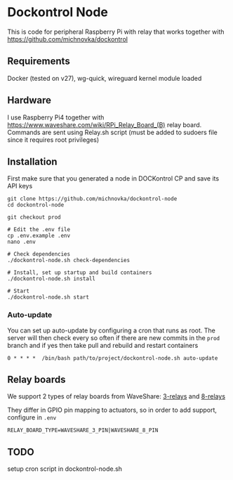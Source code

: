 # Dockontrol Node

This is code for peripheral Raspberry Pi with relay that works together with https://github.com/michnovka/dockontrol

## Requirements

Docker (tested on v27), wg-quick, wireguard kernel module loaded

## Hardware

I use Raspberry Pi4 together with https://www.waveshare.com/wiki/RPi_Relay_Board_(B) relay board. Commands are sent using Relay.sh script (must be added to sudoers file since it requires root privileges)

## Installation

First make sure that you generated a node in DOCKontrol CP and save its API keys

```
git clone https://github.com/michnovka/dockontrol-node
cd dockontrol-node

git checkout prod

# Edit the .env file
cp .env.example .env
nano .env

# Check dependencies
./dockontrol-node.sh check-dependencies

# Install, set up startup and build containers
./dockontrol-node.sh install

# Start
./dockontrol-node.sh start
```

### Auto-update

You can set up auto-update by configuring a cron that runs as root.
The server will then check every so often if there are new commits in the `prod` branch and if yes
then take pull and rebuild and restart containers

```crontab
0 * * * *  /bin/bash path/to/project/dockontrol-node.sh auto-update
```

## Relay boards

We support 2 types of relay boards from WaveShare:
[3-relays](https://www.waveshare.com/wiki/RPi_Relay_Board(B)) and [8-relays](https://www.waveshare.com/wiki/RPi_Relay_Board_(B))

They differ in GPIO pin mapping to actuators, so in order to add support, configure in `.env`
```dotenv
RELAY_BOARD_TYPE=WAVESHARE_3_PIN|WAVESHARE_8_PIN
```

## TODO

setup cron script in dockontrol-node.sh